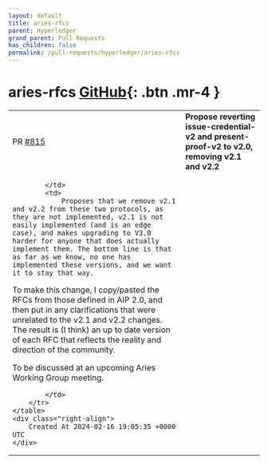 ```yaml
---
layout: default
title: aries-rfcs
parent: Hyperledger
grand_parent: Pull Requests
has_children: false
permalink: /pull-requests/hyperledger/aries-rfcs
---
```


# aries-rfcs <span class="fs-3 right-align">[GitHub](https://github.com/hyperledger/aries-rfcs){: .btn .mr-4 }</span>


<div>
    <table>
        <tr>
            <td>
                PR <a href="https://github.com/hyperledger/aries-rfcs/pull/815" class=".btn">#815</a>
            </td>
            <td>
                <b>
                    Propose reverting issue-credential-v2 and present-proof-v2 to v2.0, removing v2.1 and v2.2
                </b>
            </td>
        </tr>
        <tr>
            <td>
                
            </td>
            <td>
                Proposes that we remove v2.1 and v2.2 from these two protocols, as they are not implemented, v2.1 is not easily implemented (and is an edge case), and makes upgrading to V3.0 harder for anyone that does actually implement them. The bottom line is that as far as we know, no one has implemented these versions, and we want it to stay that way.

To make this change, I copy/pasted the RFCs from those defined in AIP 2.0, and then put in any clarifications that were unrelated to the v2.1 and v2.2 changes.  The result is (I think) an up to date version of each RFC that reflects the reality and direction of the community.

To be discussed at an upcoming Aries Working Group meeting. 

            </td>
        </tr>
    </table>
    <div class="right-align">
        Created At 2024-02-16 19:05:35 +0000 UTC
    </div>
</div>


